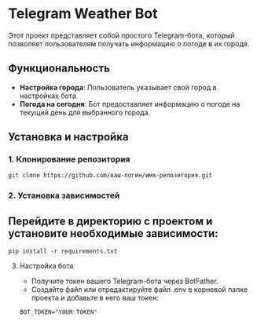 # Telegram Weather Bot

Этот проект представляет собой простого Telegram-бота, который позволяет пользователям получать информацию о погоде в их городе.

## Функциональность

- **Настройка города**: Пользователь указывает свой город в настройках бота.
- **Погода на сегодня**: Бот предоставляет информацию о погоде на текущий день для выбранного города.

## Установка и настройка

### 1. Клонирование репозитория

```bash
git clone https://github.com/ваш-логин/имя-репозитория.git
```
### 2. Установка зависимостей

## Перейдите в директорию с проектом и установите необходимые зависимости:

```
pip install -r requirements.txt
```

3. Настройка бота

   - Получите токен вашего Telegram-бота через BotFather.
   - Создайте файл или отредактируйте файл .env в корневой папке проекта и добавьте в него ваш токен:
   ```
   BOT_TOKEN="YOUR TOKEN"
   ```
